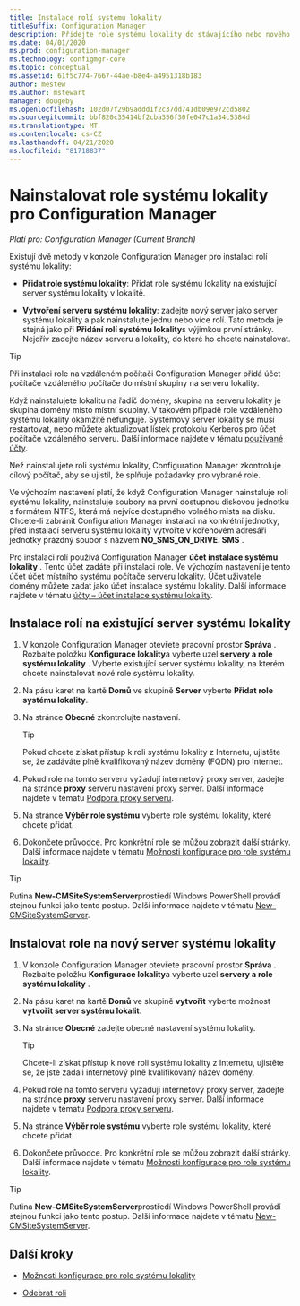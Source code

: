 ```yaml
---
title: Instalace rolí systému lokality
titleSuffix: Configuration Manager
description: Přidejte role systému lokality do stávajícího nebo nového serveru systému lokality v lokalitě.
ms.date: 04/01/2020
ms.prod: configuration-manager
ms.technology: configmgr-core
ms.topic: conceptual
ms.assetid: 61f5c774-7667-44ae-b8e4-a4951318b183
author: mestew
ms.author: mstewart
manager: dougeby
ms.openlocfilehash: 102d07f29b9addd1f2c37dd741db09e972cd5802
ms.sourcegitcommit: bbf820c35414bf2cba356f30fe047c1a34c5384d
ms.translationtype: MT
ms.contentlocale: cs-CZ
ms.lasthandoff: 04/21/2020
ms.locfileid: "81718837"
---
```

# <a name="install-site-system-roles-for-configuration-manager"></a>Nainstalovat role systému lokality pro Configuration Manager

*Platí pro: Configuration Manager (Current Branch)*

Existují dvě metody v konzole Configuration Manager pro instalaci rolí systému lokality:

- **Přidat role systému lokality**: Přidat role systému lokality na existující server systému lokality v lokalitě.

- **Vytvoření serveru systému lokality**: zadejte nový server jako server systému lokality a pak nainstalujte jednu nebo více rolí. Tato metoda je stejná jako při **Přidání rolí systému lokality**s výjimkou první stránky. Nejdřív zadejte název serveru a lokality, do které ho chcete nainstalovat.

> [!TIP]
> Při instalaci role na vzdáleném počítači Configuration Manager přidá účet počítače vzdáleného počítače do místní skupiny na serveru lokality.
>
> Když nainstalujete lokalitu na řadič domény, skupina na serveru lokality je skupina domény místo místní skupiny. V takovém případě role vzdáleného systému lokality okamžitě nefunguje. Systémový server lokality se musí restartovat, nebo můžete aktualizovat lístek protokolu Kerberos pro účet počítače vzdáleného serveru. Další informace najdete v tématu [používané účty](../../../plan-design/hierarchy/accounts.md).

Než nainstalujete roli systému lokality, Configuration Manager zkontroluje cílový počítač, aby se ujistil, že splňuje požadavky pro vybrané role.

Ve výchozím nastavení platí, že když Configuration Manager nainstaluje roli systému lokality, nainstaluje soubory na první dostupnou diskovou jednotku s formátem NTFS, která má nejvíce dostupného volného místa na disku. Chcete-li zabránit Configuration Manager instalaci na konkrétní jednotky, před instalací serveru systému lokality vytvořte v kořenovém adresáři jednotky prázdný soubor s názvem **NO_SMS_ON_DRIVE. SMS** .

Pro instalaci rolí používá Configuration Manager **účet instalace systému lokality** . Tento účet zadáte při instalaci role. Ve výchozím nastavení je tento účet účet místního systému počítače serveru lokality. Účet uživatele domény můžete zadat jako účet instalace systému lokality. Další informace najdete v tématu [účty – účet instalace systému lokality](../../../plan-design/hierarchy/accounts.md#site-system-installation-account).

## <a name="install-roles-on-an-existing-site-system-server"></a><a name="bkmk_addrole"></a>Instalace rolí na existující server systému lokality

1. V konzole Configuration Manager otevřete pracovní prostor **Správa** . Rozbalte položku **Konfigurace lokality**a vyberte uzel **servery a role systému lokality** . Vyberte existující server systému lokality, na kterém chcete nainstalovat nové role systému lokality.

1. Na pásu karet na kartě **Domů** ve skupině **Server** vyberte **Přidat role systému lokality**.

1. Na stránce **Obecné** zkontrolujte nastavení.

    > [!TIP]
    >  Pokud chcete získat přístup k roli systému lokality z Internetu, ujistěte se, že zadáváte plně kvalifikovaný název domény (FQDN) pro Internet.

1. Pokud role na tomto serveru vyžadují internetový proxy server, zadejte na stránce **proxy** serveru nastavení proxy server. Další informace najdete v tématu [Podpora proxy serveru](../../../plan-design/network/proxy-server-support.md).

1. Na stránce **Výběr role systému** vyberte role systému lokality, které chcete přidat.

1. Dokončete průvodce. Pro konkrétní role se můžou zobrazit další stránky. Další informace najdete v tématu [Možnosti konfigurace pro role systému lokality](configuration-options-for-site-system-roles.md).

> [!TIP]
> Rutina **New-CMSiteSystemServer**prostředí Windows PowerShell provádí stejnou funkci jako tento postup. Další informace najdete v tématu [New-CMSiteSystemServer](https://docs.microsoft.com/powershell/module/configurationmanager/new-cmsitesystemserver?view=sccm-ps).

## <a name="install-roles-on-a-new-site-system-server"></a><a name="bkmk_createnew"></a>Instalovat role na nový server systému lokality

1. V konzole Configuration Manager otevřete pracovní prostor **Správa** . Rozbalte položku **Konfigurace lokality**a vyberte uzel **servery a role systému lokality** .

1. Na pásu karet na kartě **Domů** ve skupině **vytvořit** vyberte možnost **vytvořit server systému lokalit**.

1. Na stránce **Obecné** zadejte obecné nastavení systému lokality.

    > [!TIP]
    > Chcete-li získat přístup k nové roli systému lokality z Internetu, ujistěte se, že jste zadali internetový plně kvalifikovaný název domény.

1. Pokud role na tomto serveru vyžadují internetový proxy server, zadejte na stránce **proxy** serveru nastavení proxy server. Další informace najdete v tématu [Podpora proxy serveru](../../../plan-design/network/proxy-server-support.md).

1. Na stránce **Výběr role systému** vyberte role systému lokality, které chcete přidat.

1. Dokončete průvodce. Pro konkrétní role se můžou zobrazit další stránky. Další informace najdete v tématu [Možnosti konfigurace pro role systému lokality](configuration-options-for-site-system-roles.md).

> [!TIP]
> Rutina **New-CMSiteSystemServer**prostředí Windows PowerShell provádí stejnou funkci jako tento postup. Další informace najdete v tématu [New-CMSiteSystemServer](https://docs.microsoft.com/powershell/module/configurationmanager/new-cmsitesystemserver?view=sccm-ps).

## <a name="next-steps"></a>Další kroky

- [Možnosti konfigurace pro role systému lokality](configuration-options-for-site-system-roles.md)

- [Odebrat roli](../install/uninstall-sites-and-hierarchies.md#bkmk_role)
